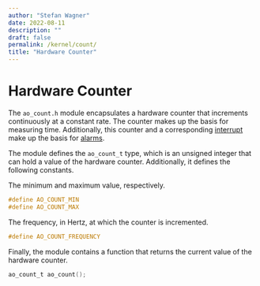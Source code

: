 ```yaml
---
author: "Stefan Wagner"
date: 2022-08-11
description: ""
draft: false
permalink: /kernel/count/
title: "Hardware Counter"
---
```


# Hardware Counter

The `ao_count.h` module encapsulates a hardware counter that increments continuously at a constant rate. The counter makes up the basis for measuring time. Additionally, this counter and a corresponding [interrupt](ir-alarm.md) make up the basis for [alarms](alarm.md).

The module defines the `ao_count_t` type, which is an unsigned integer that can hold a value of the hardware counter. Additionally, it defines the following constants.

The minimum and maximum value, respectively.

```c
#define AO_COUNT_MIN
#define AO_COUNT_MAX
```

The frequency, in Hertz, at which the counter is incremented.

```c
#define AO_COUNT_FREQUENCY
```

Finally, the module contains a function that returns the current value of the hardware counter.

```c
ao_count_t ao_count();
```
